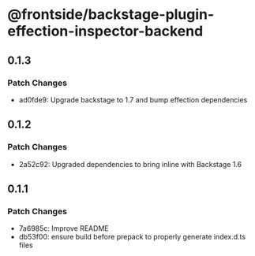 # @frontside/backstage-plugin-effection-inspector-backend

## 0.1.3

### Patch Changes

- ad0fde9: Upgrade backstage to 1.7 and bump effection dependencies

## 0.1.2

### Patch Changes

- 2a52c92: Upgraded dependencies to bring inline with Backstage 1.6

## 0.1.1

### Patch Changes

- 7a6985c: Improve README
- db53f00: ensure build before prepack to properly generate index.d.ts files
